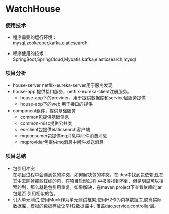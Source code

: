 # WatchHouse
### 使用技术
  * 程序需要的运行环境：  
  mysql,zookeeper,kafka,elaticsearch
  
  * 程序使用的技术：
  SpringBoot,SpringCloud,Mybatis,kafka,elasticsearch,mysql
  
  
### 项目分析  
  * house-server  netflix-eureka-server用于服务发现
  * house-app  提供接口服务，netflix-eureka-client注册服务。  
    * house-app下的provider，用于提供数据库和service层服务提供  
    * house-app下的web,用于接口的提供
  * component组件，提供基础服务   
    * common包提供基础信息
    * common-misc提供公共类
    * es-client包提供elaticsearch客户端
    * mqconsumer包提供mq消息中间件消费消息
    * mqprovider包提供mq消息中间件发送消息
    
 
 
### 项目总结

* 包引用冲突  
  在项目过程中会遇到包的冲突，如何解决包的冲突，在idea中找到包依赖图,在其中去除掉那些红线的包，在项目启动过程
  中报类找到不到，但是明显可以搜索的到，那么就是包引用重复，如果解决，在maven project下查看依赖的jar包是否
  引用相似的包。
* 引入单元测试,使用Mock作为单元测试框架,使用H2作为内存数据库,脱离实际数据库，模拟的数据存放让早H2数据库中,
  覆盖dao,service,controller层。
 
 
  
    
   
  
  
  
  
     
  
   
 
 
